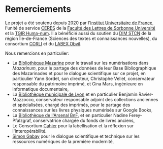 # Remerciements

Le projet a été soutenu depuis 2020 par l'[Institut Universitaire de France](https://www.iufrance.fr/), l'unité de service [CERES](http://ceres-sorbonne-universite.fr/) de la [Faculté des Lettres de Sorbonne Université](https://lettres.sorbonne-universite.fr/) et la [TGIR Huma-num](https://www.huma-num.fr/).
Il a bénéficié aussi du soutien du [DIM STCN](https://www.dim-humanites-numeriques.fr/) de la région Île-de-France (Sciences des textes et connaissances nouvelles), du consortium [CORLI](https://corli.huma-num.fr/) et du [LABEX Obvil](https://obvil.sorbonne-universite.fr/).

Nous remercions en particulier:
- La [Bibliothèque Mazarine](https://www.bibliotheque-mazarine.fr/) pour le travail sur les numérisations dans *Mazarinum*, pour le partage des données de leur Base Bibliographique des Mazarinades et pour le dialogue scientifique sur ce projet, en particulier Yann Sordet, son directeur, Christophe Vellet, conservateur responsable du patrimoine imprimé, et Gina Mars, ingénieure en informatique documentaire,
- La [Bibliothèque municipale de Lyon](https://www.bm-lyon.fr/) et en particulier Benjamin Ravier-Mazzocco, conservateur responsable adjoint des collections anciennes et spécialisées, chargé des imprimés, pour le partage des connaissances sur les livres physiques numérisés sur Google Books,
- La [Bibliothèque de l'Arsenal BnF](https:/www.bnf.fr/fr/arsenal/), et en particulier Nadine Ferey-Pfalzgraf, conservatrice chargée du fonds de livres anciens,
- Le Consortium [Cahier](https://cahier.hypotheses.org/) pour la labellisation et la réflexion sur l'interopérabilité.
- [Simon Gabay](https://cv.archives-ouvertes.fr/simon-gabay) pour le dialogue scientifique et technique sur les ressources numériques de la première modernité,

